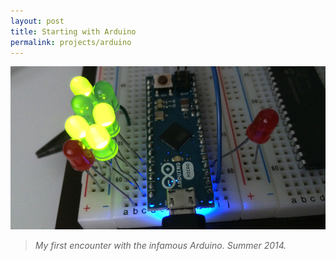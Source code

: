 ```yaml
---
layout: post
title: Starting with Arduino
permalink: projects/arduino
---
```


![Simple Arduino circuit.](/assets/ardu_s.jpg "Simple Arduino circuit.")

> *My first encounter with the infamous Arduino. Summer 2014.*
